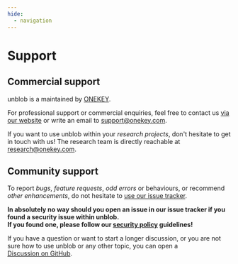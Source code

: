 ```yaml
---
hide:
  - navigation
---
```


# Support

## Commercial support

unblob is a maintained by [ONEKEY](https://onekey.com/).

For professional support or commercial enquiries, feel free to contact us [via our website](https://onekey.com/contact/)
or write an email to support@onekey.com.

If you want to use unblob within your _research projects_, don't hesitate to get
in touch with us! The research team is directly reachable at research@onekey.com.

## Community support

To report _bugs_, _feature requests_, _odd errors_ or behaviours, or recommend
_other enhancements_, do not hesitate to
[use our issue tracker](https://github.com/onekey-sec/unblob/issues).

**In absolutely no way should you open an issue in our issue tracker if you
found a security issue within unblob.  
If you found one, please follow our
[security policy](https://github.com/onekey-sec/unblob/security/policy)
guidelines!**

If you have a question or want to start a longer discussion, or you are not sure how to use unblob or any other topic, you can open a  
[Discussion on GitHub](https://github.com/onekey-sec/unblob/discussions).
